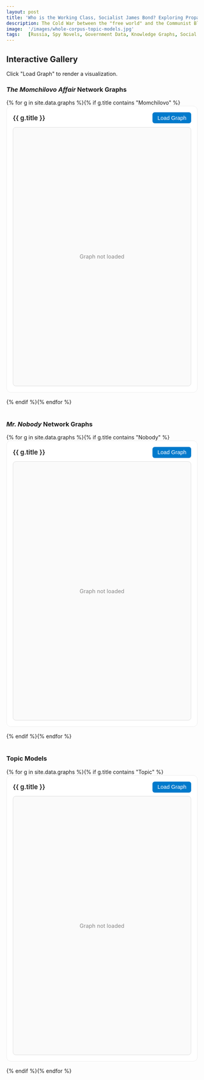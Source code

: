 ```yaml
---
layout: post
title: 'Who is the Working Class, Socialist James Bond? Exploring Propaganda through Knowledge Graphs and AI-Assisted Forensic Reading in Bulgarian Spy Fiction'
description: The Cold War between the "free world" and the Communist Bloc involved multiple fronts, including intense literary warfare. In the bloc, authors crafted characters that reflected traits and ideals promoted by those regimes. To deepen our understanding of these works and their ideological underpinnings, we employ an original method we call "AI-assisted forensic reading," using advanced natural language processing, knowledge graphs, and artificial intelligence. Our approach uncovers new knowledge in the target literature by illuminating how these authors construct meaning, disseminate propaganda, and mirror idealized traits or real-life events, likely under the influence or direction of intelligence agency leaders.
image:  '/images/whole-corpus-topic-models.jpg'
tags:   [Russia, Spy Novels, Government Data, Knowledge Graphs, Social Networks, Ontologies]
---
```


<h2 id="interactive-gallery">Interactive Gallery</h2>
<p>Click "Load Graph" to render a visualization.</p>

<!--
<input id="graphSearch" type="text" placeholder="Search graphs..." style="
  width: 100%; max-width: 400px; padding: .6rem .8rem; margin: 1rem 0;
  border: 1px solid #ccc; border-radius: 8px; font-size: 1rem;
">
-->

<style>
.graph-section { margin-bottom: 2.5rem; }
.graph-block {
  border: 1px solid #eee; border-radius: 12px; padding: 1rem; margin-bottom: 1rem;
  background: #fff; transition: box-shadow .2s ease;
}
.graph-block:hover { box-shadow: 0 4px 14px rgba(0,0,0,.08); }
.graph-header { display: flex; align-items: center; justify-content: space-between; gap: 1rem; }
.graph-title { font-size: 1.05rem; font-weight: 600; margin: 0; }
.load-btn { padding: .4rem .8rem; border: 0; background: #007acc; color: #fff; border-radius: 6px; cursor: pointer; font-size: .9rem; }
.load-btn:hover { background: #005fa3; }
.graph-holder {
  margin-top: .6rem; height: 680px; border: 1px solid #ddd; border-radius: 8px;
  background: #fafafa; display: flex; align-items: center; justify-content: center;
  color: #888; font-size: .9rem;
}
</style>

<!-- Momchilovo -->
<section class="graph-section">
  <h3><em>The Momchilovo Affair</em> Network Graphs</h3>
  {% for g in site.data.graphs %}{% if g.title contains "Momchilovo" %}
  <div class="graph-block" data-title="{{ g.title | downcase }}" data-src="{{ g.path | relative_url }}">
    <div class="graph-header">
      <div class="graph-title">{{ g.title }}</div>
      <button class="load-btn" type="button">Load Graph</button>
    </div>
    <div class="graph-holder">Graph not loaded</div>
  </div>
  {% endif %}{% endfor %}
</section>

<!-- Nobody -->
<section class="graph-section">
  <h3><em>Mr. Nobody</em> Network Graphs</h3>
  {% for g in site.data.graphs %}{% if g.title contains "Nobody" %}
  <div class="graph-block" data-title="{{ g.title | downcase }}" data-src="{{ g.path | relative_url }}">
    <div class="graph-header">
      <div class="graph-title">{{ g.title }}</div>
      <button class="load-btn" type="button">Load Graph</button>
    </div>
    <div class="graph-holder">Graph not loaded</div>
  </div>
  {% endif %}{% endfor %}
</section>

<!-- Topic Models -->
<section class="graph-section">
  <h3>Topic Models</h3>
  {% for g in site.data.graphs %}{% if g.title contains "Topic" %}
  <div class="graph-block" data-title="{{ g.title | downcase }}" data-src="{{ g.path | relative_url }}">
    <div class="graph-header">
      <div class="graph-title">{{ g.title }}</div>
      <button class="load-btn" type="button">Load Graph</button>
    </div>
    <div class="graph-holder">Graph not loaded</div>
  </div>
  {% endif %}{% endfor %}
</section>

<script>
// search (optional)
const searchInput = document.getElementById('graphSearch');
if (searchInput) {
  searchInput.addEventListener('input', () => {
    const q = searchInput.value.trim().toLowerCase();
    document.querySelectorAll('.graph-block').forEach(b => {
      const t = b.getAttribute('data-title') || '';
      b.style.display = t.includes(q) ? '' : 'none';
    });
  });
}
// click-to-load iframes
document.addEventListener('click', (e) => {
  if (!e.target.matches('.load-btn')) return;
  const block = e.target.closest('.graph-block');
  const holder = block.querySelector('.graph-holder');
  const src = block.getAttribute('data-src');
  if (!src || holder.querySelector('iframe')) return;

  const iframe = document.createElement('iframe');
  iframe.src = src;
  iframe.loading = 'lazy';
  iframe.style.width = '100%';
  iframe.style.height = '100%';
  iframe.style.border = '0';

  holder.innerHTML = '';
  holder.appendChild(iframe);
  e.target.textContent = 'Loaded';
  e.target.disabled = true;
  e.target.style.background = '#aaa';
});
</script>
